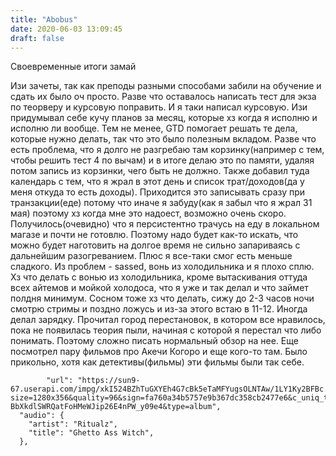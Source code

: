 ```yaml
---
title: "Abobus"
date: 2020-06-03 13:09:45
draft: false
---
```


Своевременные итоги замай

Изи зачеты, так как преподы разными способами забили на обучение и сдать их было оч просто. Разве что оставалось написать тест для экза по теорверу и курсовую поправить. И я таки написал курсовую.
Изи придумывал себе кучу планов за месяц, которые хз когда я исполню и исполню ли вообще. Тем не менее, GTD помогает решать те дела, которые нужно делать, так что это было полезным вкладом. Разве что есть проблема, что я долго не разгребаю там корзинку(например с тем, чтобы решить тест 4 по вычам) и в итоге делаю это по памяти, удаляя потом запись из корзинки, чего быть не должно. Также добавил туда календарь с тем, что я жрал в этот день и список трат/доходов(да у меня откуда то есть доходы). Приходится это записывать сразу при транзакции(еде) потому что иначе я забуду(как я забыл что я жрал 31 мая) поэтому хз когда мне это надоест, возможно очень скоро. Получилось(очевидно) что я персистентно трачусь на еду в локальном магазе и почти не готовлю. Поэтому надо будет как-то искать, что можно будет наготовить на долгое время не сильно запариваясь с дальнейшим разогреванием. Плюс я все-таки смог есть меньше сладкого.
Из проблем - sassed, вонь из холодильника и я плохо сплю. Хз что делать с вонью из холодильника, кроме вытаскивания оттуда всех айтемов и мойкой холодоса, что я уже и так делал и что займет полдня минимум. Сосном тоже хз что делать, сижу до 2-3 часов ночи смотрю стримы и поздно ложусь и из-за этого встаю в 11-12.
Иногда делал зарядку. Прочитал город перестановок, в котором все нравилось, пока не появилась теория пыли, начиная с которой я перестал что либо понимать. Поэтому сложно писать нормальный обзор на нее. Еще посмотрел пару фильмов про Акечи Когоро и еще кого-то там. Было прикольно, хотя как детективы(фильмы) эти фильмы были так себе.

            "url": "https://sun9-67.userapi.com/impg/xkI524BZhTuGXYEh4G7cBk5eTaMFYugsOLNTAw/1LY1Ky2BFBc.jpg?size=1280x356&quality=96&sign=fa760a34b5757e9b367dc358cb2477e6&c_uniq_tag=Xx0haWlG-BbXkdlSWRQatFoHMeWJip26E4nPW_y09e4&type=album",
      "audio": {
        "artist": "Ritualz",
        "title": "Ghetto Ass Witch",
      },
